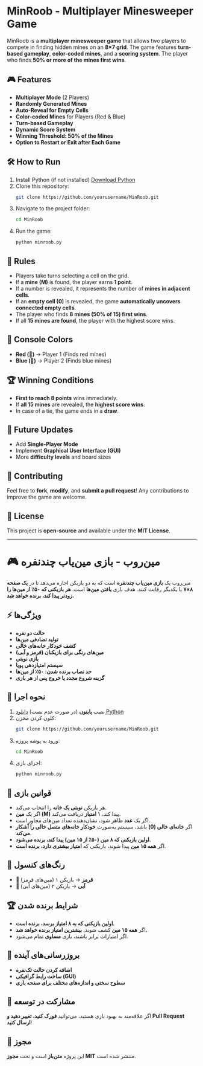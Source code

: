 # MinRoob - Multiplayer Minesweeper Game

MinRoob is a **multiplayer minesweeper game** that allows two players to compete in finding hidden mines on an **8×7 grid**. The game features **turn-based gameplay**, **color-coded mines**, and a **scoring system**. The player who finds **50% or more of the mines first wins**.

## 🎮 Features
- **Multiplayer Mode** (2 Players)
- **Randomly Generated Mines**
- **Auto-Reveal for Empty Cells**
- **Color-coded Mines** for Players (Red & Blue)
- **Turn-based Gameplay**
- **Dynamic Score System**
- **Winning Threshold: 50% of the Mines**
- **Option to Restart or Exit after Each Game**

## 🛠 How to Run
1. Install Python (if not installed) [Download Python](https://www.python.org/downloads/)
2. Clone this repository:
   ```bash
   git clone https://github.com/yourusername/MinRoob.git
   ```
3. Navigate to the project folder:
   ```bash
   cd MinRoob
   ```
4. Run the game:
   ```bash
   python minroob.py
   ```

## 📜 Rules
- Players take turns selecting a cell on the grid.
- If a **mine (M)** is found, the player earns **1 point**.
- If a number is revealed, it represents the number of **mines in adjacent cells**.
- If an **empty cell (0)** is revealed, the game **automatically uncovers connected empty cells**.
- The player who finds **8 mines (50% of 15) first wins**.
- If all **15 mines are found**, the player with the highest score wins.

## 🎨 Console Colors
- **Red (🔴)** → Player 1 (Finds red mines)
- **Blue (🔵)** → Player 2 (Finds blue mines)

## 🏆 Winning Conditions
- **First to reach 8 points** wins immediately.
- If **all 15 mines** are revealed, the **highest score wins**.
- In case of a tie, the game ends in a **draw**.

## 🚀 Future Updates
- Add **Single-Player Mode**
- Implement **Graphical User Interface (GUI)**
- More **difficulty levels** and board sizes

## 🤝 Contributing
Feel free to **fork**, **modify**, and **submit a pull request**! Any contributions to improve the game are welcome.

## 📜 License
This project is **open-source** and available under the **MIT License**.

---
# 🎮 مین‌روب - بازی مین‌یاب چندنفره

مین‌روب یک **بازی مین‌یاب چندنفره** است که به دو بازیکن اجازه می‌دهد تا در **یک صفحه ۸×۷** با یکدیگر رقابت کنند. هدف بازی **یافتن مین‌ها** است. **هر بازیکنی که ۵۰٪ از مین‌ها را زودتر پیدا کند، برنده خواهد شد.**

## ⚡ ویژگی‌ها
- **حالت دو نفره**
- **تولید تصادفی مین‌ها**
- **کشف خودکار خانه‌های خالی**
- **مین‌های رنگی برای بازیکنان (قرمز و آبی)**
- **بازی نوبتی**
- **سیستم امتیازدهی پویا**
- **حد نصاب برنده شدن: ۵۰٪ از مین‌ها**
- **گزینه شروع مجدد یا خروج پس از هر بازی**

## 🔧 نحوه اجرا
1. نصب **پایتون** (در صورت عدم نصب) [دانلود Python](https://www.python.org/downloads/)
2. کلون کردن مخزن:
   ```bash
   git clone https://github.com/yourusername/MinRoob.git
   ```
3. ورود به پوشه پروژه:
   ```bash
   cd MinRoob
   ```
4. اجرای بازی:
   ```bash
   python minroob.py
   ```

## 📜 قوانین بازی
- هر بازیکن **نوبتی یک خانه** را انتخاب می‌کند.
- اگر یک **مین (M)** پیدا کند، **۱ امتیاز** دریافت می‌کند.
- اگر یک **عدد** ظاهر شود، نشان‌دهنده تعداد مین‌های مجاور است.
- اگر **خانه‌ای خالی (0)** باشد، سیستم به‌صورت **خودکار خانه‌های متصل خالی را آشکار می‌کند**.
- **اولین بازیکنی که ۸ مین (۵۰٪ از ۱۵ مین) پیدا کند، برنده می‌شود.**
- اگر **همه ۱۵ مین** پیدا شوند، بازیکنی که **امتیاز بیشتری دارد، برنده است**.

## 🎨 رنگ‌های کنسول
- **🔴 قرمز** → بازیکن ۱ (مین‌های قرمز)
- **🔵 آبی** → بازیکن ۲ (مین‌های آبی)

## 🏆 شرایط برنده شدن
- **اولین بازیکنی که به ۸ امتیاز برسد، برنده است.**
- اگر **همه ۱۵ مین** کشف شوند، **بیشترین امتیاز برنده خواهد شد.**
- اگر امتیازات برابر باشند، بازی **مساوی** تمام می‌شود.

## 🚀 بروزرسانی‌های آینده
- **اضافه کردن حالت تک‌نفره**
- **ساخت رابط گرافیکی (GUI)**
- **سطوح سختی و اندازه‌های مختلف برای صفحه بازی**

## 🤝 مشارکت در توسعه
اگر علاقه‌مند به بهبود بازی هستید، می‌توانید **فورک کنید، تغییر دهید و Pull Request ارسال کنید**!

## 📜 مجوز
این پروژه **متن‌باز** است و تحت **مجوز MIT** منتشر شده است.
